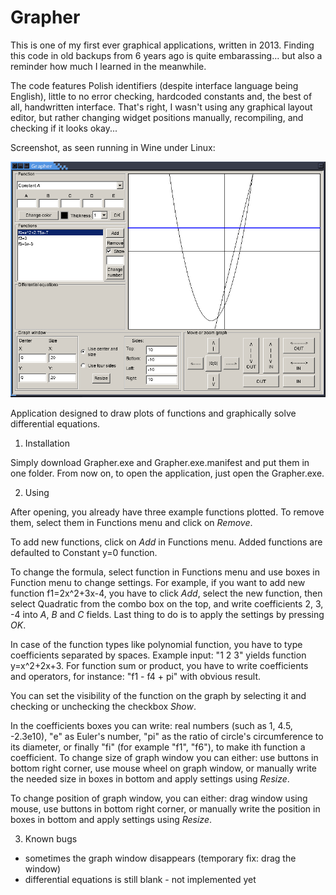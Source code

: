 # Grapher

This is one of my first ever graphical applications, written in 2013. 
Finding this code in old backups from 6 years ago is quite embarassing... but also a reminder how
much I learned in the meanwhile.

The code features Polish identifiers (despite interface language being English), little to no error checking,
hardcoded constants and, the best of all, handwritten interface. That's right, I wasn't using any graphical
layout editor, but rather changing widget positions manually, recompiling, and checking if it looks okay...

Screenshot, as seen running in Wine under Linux:

![screenshot](Screenshot-11.png)

Application designed to draw plots of functions and graphically solve differential equations.


1. Installation

Simply download Grapher.exe and Grapher.exe.manifest and put them in one folder. From now on, to open the application, just open the Grapher.exe.

2. Using

After opening, you already have three example functions plotted. To remove them, select them in Functions menu and click on *Remove*. 

To add new functions, click on *Add* in Functions menu. Added functions are defaulted to Constant y=0 function.

To change the formula, select function in Functions menu and use boxes in Function menu to change settings. For example, if you want to add new function f1=2x^2+3x-4, you have to click *Add*, select the new function, then select Quadratic from the combo box on the top, and write coefficients 2, 3, -4 into *A*, *B* and *C* fields. Last thing to do is to apply the settings by pressing *OK*.

In case of the function types like polynomial function, you have to type coefficients separated by spaces. Example input: "1 2 3" yields function y=x^2+2x+3. For function sum or product, you have to write coefficients and operators, for instance: "f1 - f4 + pi" with obvious result.

You can set the visibility of the function on the graph by selecting it and checking or unchecking the checkbox *Show*.

In the coefficients boxes you can write: real numbers (such as 1, 4.5, -2.3e10), "e" as Euler's number, "pi" as the ratio of circle's circumference to its diameter, or finally "fi" (for example "f1", "f6"), to make ith function a coefficient. To change size of graph window you can either: use buttons in bottom right corner, use mouse wheel on graph window, or manually write the needed size in boxes in bottom and apply settings using *Resize*.

To change position of graph window, you can either: drag window using mouse, use buttons in bottom right corner, or manually write the position in boxes in bottom and apply settings using *Resize*.

3. Known bugs

- sometimes the graph window disappears (temporary fix: drag the window)
- differential equations is still blank - not implemented yet
